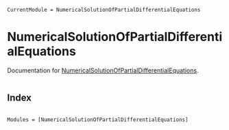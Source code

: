 ```@meta
CurrentModule = NumericalSolutionOfPartialDifferentialEquations
```

# NumericalSolutionOfPartialDifferentialEquations

Documentation for [NumericalSolutionOfPartialDifferentialEquations](https://github.com/Quejiahao/NumericalSolutionOfPartialDifferentialEquations.jl).

```@contents
```

## Index

```@index
```

```@autodocs
Modules = [NumericalSolutionOfPartialDifferentialEquations]
```
